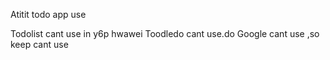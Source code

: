 Atitit todo app use

Todolist cant use in y6p hwawei
Toodledo cant use.do
Google cant use ,so keep cant use
